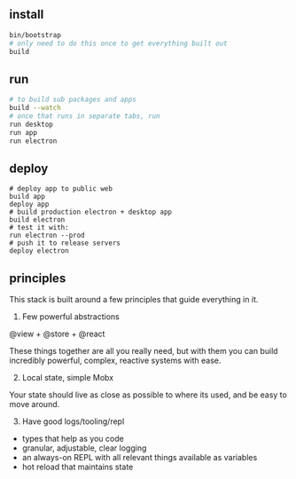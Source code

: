 ## install

```sh
bin/bootstrap
# only need to do this once to get everything built out
build
```

## run

```sh
# to build sub packages and apps
build --watch
# once that runs in separate tabs, run
run desktop
run app
run electron
```

## deploy

```
# deploy app to public web
build app
deploy app
# build production electron + desktop app
build electron
# test it with:
run electron --prod
# push it to release servers
deploy electron
```

## principles

This stack is built around a few principles that guide everything in it.

1.  Few powerful abstractions

@view + @store + @react

These things together are all you really need, but with them you can build incredibly powerful, complex, reactive systems with ease.

2.  Local state, simple Mobx

Your state should live as close as possible to where its used, and be easy to move around.

3.  Have good logs/tooling/repl

* types that help as you code
* granular, adjustable, clear logging
* an always-on REPL with all relevant things available as variables
* hot reload that maintains state
